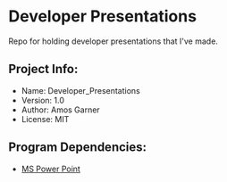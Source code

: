 # Developer Presentations
Repo for holding developer presentations that I've made.

## Project Info:
* Name: Developer_Presentations
* Version: 1.0
* Author: Amos Garner
* License: MIT

## Program Dependencies:
* [MS Power Point](https://products.office.com/en-us/powerpoint)
